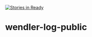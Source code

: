 [![Stories in Ready](https://badge.waffle.io/Chuckv01/wendler-log-public.png?label=ready&title=Ready)](https://waffle.io/Chuckv01/wendler-log-public)
# wendler-log-public
